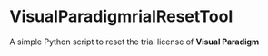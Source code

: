 # VisualParadigmrialResetTool
A simple Python script to reset the trial license of **Visual Paradigm**
